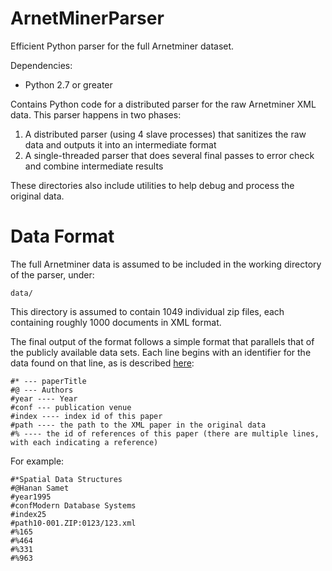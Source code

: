 ArnetMinerParser
================

Efficient Python parser for the full Arnetminer dataset.

Dependencies:

  - Python 2.7 or greater

Contains Python code for a distributed parser for the raw Arnetminer XML data. This
parser happens in two phases:

  1. A distributed parser (using 4 slave processes) that sanitizes the raw data
    and outputs it into an intermediate format
  2. A single-threaded parser that does several final passes to error check and
     combine intermediate results

These directories also include utilities to help debug and process the original data.

Data Format
===========

The full Arnetminer data is assumed to be included in the working directory of the parser, under:

    data/

This directory is assumed to contain 1049 individual zip files, each containing roughly 1000 documents
in XML format.

The final output of the format follows a simple format that parallels that of the publicly available data sets.
Each line begins with an identifier for the data found on that line, as is described [here](http://arnetminer.org/arnetpage-detail?id=279):

    #* --- paperTitle
    #@ --- Authors
    #year ---- Year
    #conf --- publication venue
    #index ---- index id of this paper
    #path ---- the path to the XML paper in the original data
    #% ---- the id of references of this paper (there are multiple lines, with each indicating a reference)

For example:

    #*Spatial Data Structures
    #@Hanan Samet
    #year1995
    #confModern Database Systems
    #index25
    #path10-001.ZIP:0123/123.xml
    #%165
    #%464
    #%331
    #%963